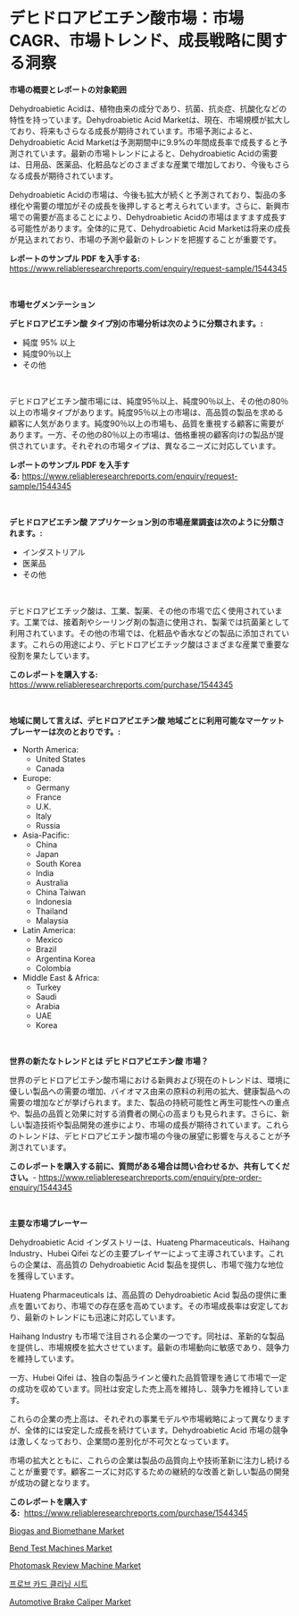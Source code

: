 <p><h1>デヒドロアビエチン酸市場：市場CAGR、市場トレンド、成長戦略に関する洞察</h1></p><p><strong>市場の概要とレポートの対象範囲</strong></p>
<p><p>Dehydroabietic Acidは、植物由来の成分であり、抗菌、抗炎症、抗酸化などの特性を持っています。Dehydroabietic Acid Marketは、現在、市場規模が拡大しており、将来もさらなる成長が期待されています。市場予測によると、Dehydroabietic Acid Marketは予測期間中に9.9%の年間成長率で成長すると予測されています。最新の市場トレンドによると、Dehydroabietic Acidの需要は、日用品、医薬品、化粧品などのさまざまな産業で増加しており、今後もさらなる成長が期待されています。</p><p>Dehydroabietic Acidの市場は、今後も拡大が続くと予測されており、製品の多様化や需要の増加がその成長を後押しすると考えられています。さらに、新興市場での需要が高まることにより、Dehydroabietic Acidの市場はますます成長する可能性があります。全体的に見て、Dehydroabietic Acid Marketは将来の成長が見込まれており、市場の予測や最新のトレンドを把握することが重要です。</p></p>
<p><strong>レポートのサンプル PDF を入手する:</strong> <a href="https://www.reliableresearchreports.com/enquiry/request-sample/1544345">https://www.reliableresearchreports.com/enquiry/request-sample/1544345</a></p>
<p>&nbsp;</p>
<p><strong>市場セグメンテーション</strong></p>
<p><strong>デヒドロアビエチン酸 タイプ別の市場分析は次のように分類されます。:</strong></p>
<p><ul><li>純度 95% 以上</li><li>純度90％以上</li><li>その他</li></ul></p>
<p>&nbsp;</p>
<p><p>デヒドロアビエチン酸市場には、純度95％以上、純度90％以上、その他の80％以上の市場タイプがあります。純度95％以上の市場は、高品質の製品を求める顧客に人気があります。純度90％以上の市場も、品質を重視する顧客に需要があります。一方、その他の80％以上の市場は、価格重視の顧客向けの製品が提供されています。それぞれの市場タイプは、異なるニーズに対応しています。</p></p>
<p><strong>レポートのサンプル PDF を入手する:</strong>&nbsp;<a href="https://www.reliableresearchreports.com/enquiry/request-sample/1544345">https://www.reliableresearchreports.com/enquiry/request-sample/1544345</a></p>
<p>&nbsp;</p>
<p><strong> デヒドロアビエチン酸 アプリケーション別の市場産業調査は次のように分類されます。:</strong></p>
<p><ul><li>インダストリアル</li><li>医薬品</li><li>その他</li></ul></p>
<p>&nbsp;</p>
<p><p>デヒドロアビエチック酸は、工業、製薬、その他の市場で広く使用されています。工業では、接着剤やシーリング剤の製造に使用され、製薬では抗菌薬として利用されています。その他の市場では、化粧品や香水などの製品に添加されています。これらの用途により、デヒドロアビエチック酸はさまざまな産業で重要な役割を果たしています。</p></p>
<p><strong>このレポートを購入する:</strong>&nbsp; <a href="https://www.reliableresearchreports.com/purchase/1544345">https://www.reliableresearchreports.com/purchase/1544345</a></p>
<p>&nbsp;</p>
<p><strong>地域に関して言えば、デヒドロアビエチン酸 地域ごとに利用可能なマーケットプレーヤーは次のとおりです。:</strong></p>
<p><ul>
    <li>
        North America:
        <ul>
            <li>United States</li>
            <li>Canada</li>
        </ul>
    </li>
    <li>
        Europe:
        <ul>
            <li>Germany</li>
            <li>France</li>
            <li>U.K.</li>
            <li>Italy</li>
            <li>Russia</li>
        </ul>
    </li>
    <li>
        Asia-Pacific:
        <ul>
            <li>China</li>
            <li>Japan</li>
            <li>South Korea</li>
            <li>India</li>
            <li>Australia</li>
            <li>China Taiwan</li>
            <li>Indonesia</li>
            <li>Thailand</li>
            <li>Malaysia</li>
        </ul>
    </li>
    <li>
        Latin America:
        <ul>
            <li>Mexico</li>
            <li>Brazil</li>
            <li>Argentina Korea</li>
            <li>Colombia</li>
        </ul>
    </li>
    <li>
        Middle East & Africa:
        <ul>
            <li>Turkey</li>
            <li>Saudi</li>
            <li>Arabia</li>
            <li>UAE</li>
            <li>Korea</li>
        </ul>
    </li>
    </ul></p>
<p>&nbsp;</p>
<p><strong>世界の新たなトレンドとは デヒドロアビエチン酸 市場？</strong></p>
<p><p>世界のデヒドロアビエチン酸市場における新興および現在のトレンドは、環境に優しい製品への需要の増加、バイオマス由来の原料の利用の拡大、健康製品への需要の増加などが挙げられます。また、製品の持続可能性と再生可能性への重点や、製品の品質と効果に対する消費者の関心の高まりも見られます。さらに、新しい製造技術や製品開発の進歩により、市場の成長が期待されています。これらのトレンドは、デヒドロアビエチン酸市場の今後の展望に影響を与えることが予測されています。</p></p>
<p><strong>このレポートを購入する前に、質問がある場合は問い合わせるか、共有してください。</strong>- <a href="https://www.reliableresearchreports.com/enquiry/pre-order-enquiry/1544345">https://www.reliableresearchreports.com/enquiry/pre-order-enquiry/1544345</a></p>
<p>&nbsp;</p>
<p><strong>主要な市場プレーヤー</strong></p>
<p><p>Dehydroabietic Acid インダストリーは、Huateng Pharmaceuticals、Haihang Industry、Hubei Qifei などの主要プレイヤーによって主導されています。これらの企業は、高品質の Dehydroabietic Acid 製品を提供し、市場で強力な地位を獲得しています。</p><p>Huateng Pharmaceuticals は、高品質の Dehydroabietic Acid 製品の提供に重点を置いており、市場での存在感を高めています。その市場成長率は安定しており、最新のトレンドにも迅速に対応しています。</p><p>Haihang Industry も市場で注目される企業の一つです。同社は、革新的な製品を提供し、市場規模を拡大させています。最新の市場動向に敏感であり、競争力を維持しています。</p><p>一方、Hubei Qifei は、独自の製品ラインと優れた品質管理を通じて市場で一定の成功を収めています。同社は安定した売上高を維持し、競争力を維持しています。</p><p>これらの企業の売上高は、それぞれの事業モデルや市場戦略によって異なりますが、全体的には安定した成長を続けています。Dehydroabietic Acid 市場の競争は激しくなっており、企業間の差別化が不可欠となっています。</p><p>市場の拡大とともに、これらの企業は製品の品質向上や技術革新に注力し続けることが重要です。顧客ニーズに対応するための継続的な改善と新しい製品の開発が成功の鍵となります。</p></p>
<p><strong>このレポートを購入する:</strong>&nbsp;&nbsp;<a href="https://www.reliableresearchreports.com/purchase/1544345">https://www.reliableresearchreports.com/purchase/1544345</a></p>
<p><p><a href="https://spotless-saver-8fd.notion.site/Biogas-and-Biomethane-Market-Offer-Valuable-Insights-into-Market-Size-Market-Share-Market-Trends--b146d670cd6e4ee1b9e0222ff42c86fc">Biogas and Biomethane Market</a></p><p><a href="https://view.publitas.com/reportprime-1/bend-test-machines-market-size-focuses-on-market-dynamics-in-depth-analysis-and-future-projections-of-its-market-forecasted-for-period-from-2024-to-2031/">Bend Test Machines Market</a></p><p><a href="https://github.com/julyju69/Market-Research-Report-List-2/blob/main/photomask-review-machine-market.md">Photomask Review Machine Market</a></p><p><a href="https://github.com/Howaoole34545/Market-Research-Report-List-1/blob/main/725770612357.md">프로브 카드 클리닝 시트</a></p><p><a href="https://issuu.com/reportprime-2/docs/automotive-brake-caliper-market-size-2030.pptx">Automotive Brake Caliper Market</a></p></p>
